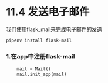 # 11.4 发送电子邮件

我们使用flask_mail来完成电子邮件的发送
```python
pipenv install flask-mail
```

### 1.在app中注册flask-mail
```python
    mail = Mail()
    mail.init_app(mail)
```